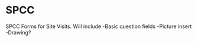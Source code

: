 SPCC
====

SPCC Forms for Site Visits. 
Will include
-Basic question fields
-Picture insert
-Drawing?

